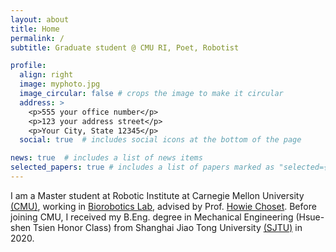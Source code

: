 ```yaml
---
layout: about
title: Home
permalink: /
subtitle: Graduate student @ CMU RI, Poet, Robotist

profile:
  align: right
  image: myphoto.jpg
  image_circular: false # crops the image to make it circular
  address: >
    <p>555 your office number</p>
    <p>123 your address street</p>
    <p>Your City, State 12345</p>
  social: true  # includes social icons at the bottom of the page

news: true  # includes a list of news items
selected_papers: true # includes a list of papers marked as "selected={true}"
---
```



I am a Master student at Robotic Institute at Carnegie Mellon University [(CMU)](https://www.cmu.edu/), working in [Biorobotics Lab](http://biorobotics.ri.cmu.edu/), advised by Prof. [Howie Choset](https://www.ri.cmu.edu/ri-faculty/howie-choset/). Before joining CMU, I received my B.Eng. degree in Mechanical Engineering (Hsue-shen Tsien Honor Class) from Shanghai Jiao Tong University [(SJTU)](https://en.sjtu.edu.cn/) in 2020.

